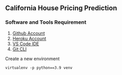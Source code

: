 ## California House Pricing Prediction

### Software and Tools Requirement

1. [Github Account](https://github.com)
2. [Heroku Account](https://heroku.com)
3. [VS Code IDE](https://code.visualstudio.com/)
4. [Git CLI](https://git-scm.com/downloads)

Create a new environment
```
virtualenv -p python==3.9 venv
```